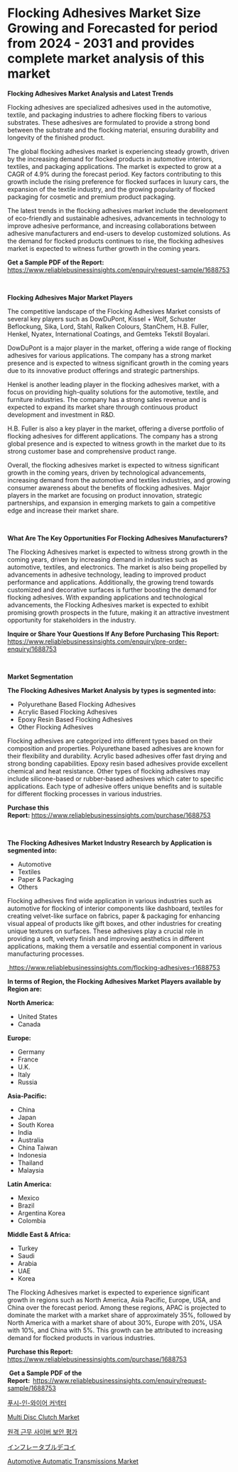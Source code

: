 <p><h1>Flocking Adhesives Market Size Growing and Forecasted for period from 2024 - 2031 and provides complete market analysis of this market</h1></p><p><strong>Flocking Adhesives Market Analysis and Latest Trends</strong></p>
<p><p>Flocking adhesives are specialized adhesives used in the automotive, textile, and packaging industries to adhere flocking fibers to various substrates. These adhesives are formulated to provide a strong bond between the substrate and the flocking material, ensuring durability and longevity of the finished product.</p><p>The global flocking adhesives market is experiencing steady growth, driven by the increasing demand for flocked products in automotive interiors, textiles, and packaging applications. The market is expected to grow at a CAGR of 4.9% during the forecast period. Key factors contributing to this growth include the rising preference for flocked surfaces in luxury cars, the expansion of the textile industry, and the growing popularity of flocked packaging for cosmetic and premium product packaging.</p><p>The latest trends in the flocking adhesives market include the development of eco-friendly and sustainable adhesives, advancements in technology to improve adhesive performance, and increasing collaborations between adhesive manufacturers and end-users to develop customized solutions. As the demand for flocked products continues to rise, the flocking adhesives market is expected to witness further growth in the coming years.</p></p>
<p><strong>Get a Sample PDF of the Report:&nbsp;</strong> <a href="https://www.reliablebusinessinsights.com/enquiry/request-sample/1688753">https://www.reliablebusinessinsights.com/enquiry/request-sample/1688753</a></p>
<p>&nbsp;</p>
<p><strong>Flocking Adhesives Major Market Players</strong></p>
<p><p>The competitive landscape of the Flocking Adhesives Market consists of several key players such as DowDuPont, Kissel + Wolf, Schuster Beflockung, Sika, Lord, Stahl, Ralken Colours, StanChem, H.B. Fuller, Henkel, Nyatex, International Coatings, and Gemteks Tekstil Boyalari. </p><p>DowDuPont is a major player in the market, offering a wide range of flocking adhesives for various applications. The company has a strong market presence and is expected to witness significant growth in the coming years due to its innovative product offerings and strategic partnerships.</p><p>Henkel is another leading player in the flocking adhesives market, with a focus on providing high-quality solutions for the automotive, textile, and furniture industries. The company has a strong sales revenue and is expected to expand its market share through continuous product development and investment in R&D.</p><p>H.B. Fuller is also a key player in the market, offering a diverse portfolio of flocking adhesives for different applications. The company has a strong global presence and is expected to witness growth in the market due to its strong customer base and comprehensive product range.</p><p>Overall, the flocking adhesives market is expected to witness significant growth in the coming years, driven by technological advancements, increasing demand from the automotive and textiles industries, and growing consumer awareness about the benefits of flocking adhesives. Major players in the market are focusing on product innovation, strategic partnerships, and expansion in emerging markets to gain a competitive edge and increase their market share.</p></p>
<p>&nbsp;</p>
<p><strong>What Are The Key Opportunities For Flocking Adhesives Manufacturers?</strong></p>
<p><p>The Flocking Adhesives market is expected to witness strong growth in the coming years, driven by increasing demand in industries such as automotive, textiles, and electronics. The market is also being propelled by advancements in adhesive technology, leading to improved product performance and applications. Additionally, the growing trend towards customized and decorative surfaces is further boosting the demand for flocking adhesives. With expanding applications and technological advancements, the Flocking Adhesives market is expected to exhibit promising growth prospects in the future, making it an attractive investment opportunity for stakeholders in the industry.</p></p>
<p><strong>Inquire or Share Your Questions If Any Before Purchasing This Report:</strong> <a href="https://www.reliablebusinessinsights.com/enquiry/pre-order-enquiry/1688753">https://www.reliablebusinessinsights.com/enquiry/pre-order-enquiry/1688753</a></p>
<p>&nbsp;</p>
<p><strong>Market Segmentation</strong></p>
<p><strong>The Flocking Adhesives Market Analysis by types is segmented into:</strong></p>
<p><ul><li>Polyurethane Based Flocking Adhesives</li><li>Acrylic Based Flocking Adhesives</li><li>Epoxy Resin Based Flocking Adhesives</li><li>Other Flocking Adhesives</li></ul></p>
<p><p>Flocking adhesives are categorized into different types based on their composition and properties. Polyurethane based adhesives are known for their flexibility and durability. Acrylic based adhesives offer fast drying and strong bonding capabilities. Epoxy resin based adhesives provide excellent chemical and heat resistance. Other types of flocking adhesives may include silicone-based or rubber-based adhesives which cater to specific applications. Each type of adhesive offers unique benefits and is suitable for different flocking processes in various industries.</p></p>
<p><strong>Purchase this Report:&nbsp;</strong><a href="https://www.reliablebusinessinsights.com/purchase/1688753">https://www.reliablebusinessinsights.com/purchase/1688753</a></p>
<p>&nbsp;</p>
<p><strong>The Flocking Adhesives Market Industry Research by Application is segmented into:</strong></p>
<p><ul><li>Automotive</li><li>Textiles</li><li>Paper & Packaging</li><li>Others</li></ul></p>
<p><p>Flocking adhesives find wide application in various industries such as automotive for flocking of interior components like dashboard, textiles for creating velvet-like surface on fabrics, paper & packaging for enhancing visual appeal of products like gift boxes, and other industries for creating unique textures on surfaces. These adhesives play a crucial role in providing a soft, velvety finish and improving aesthetics in different applications, making them a versatile and essential component in various manufacturing processes.</p></p>
<p><a href="https://www.reliablebusinessinsights.com/flocking-adhesives-r1688753">&nbsp;https://www.reliablebusinessinsights.com/flocking-adhesives-r1688753</a></p>
<p><strong>In terms of Region, the Flocking Adhesives Market Players available by Region are:</strong></p>
<p>
    <p> <strong> North America: </strong>
        <ul>
            <li>United States</li>
            <li>Canada</li>
        </ul>
        </p> 
    <p> <strong> Europe: </strong>
        <ul>
            <li>Germany</li>
            <li>France</li>
            <li>U.K.</li>
            <li>Italy</li>
            <li>Russia</li>
        </ul>
        </p> 
    <p> <strong> Asia-Pacific: </strong>
        <ul>
            <li>China</li>
            <li>Japan</li>
            <li>South Korea</li>
            <li>India</li>
            <li>Australia</li>
            <li>China Taiwan</li>
            <li>Indonesia</li>
            <li>Thailand</li>
            <li>Malaysia</li>
        </ul>
        </p> 
    <p> <strong> Latin America: </strong>
        <ul>
            <li>Mexico</li>
            <li>Brazil</li>
            <li>Argentina Korea</li>
            <li>Colombia</li>
        </ul>
        </p> 
    <p> <strong> Middle East & Africa: </strong>
        <ul>
            <li>Turkey</li>
            <li>Saudi</li>
            <li>Arabia</li>
            <li>UAE</li>
            <li>Korea</li>
        </ul>
    </p>
    </p>
<p><p>The Flocking Adhesives market is expected to experience significant growth in regions such as North America, Asia Pacific, Europe, USA, and China over the forecast period. Among these regions, APAC is projected to dominate the market with a market share of approximately 35%, followed by North America with a market share of about 30%, Europe with 20%, USA with 10%, and China with 5%. This growth can be attributed to increasing demand for flocked products in various industries.</p></p>
<p><strong>Purchase this Report: </strong><a href="https://www.reliablebusinessinsights.com/purchase/1688753">https://www.reliablebusinessinsights.com/purchase/1688753</a></p>
<p>&nbsp;<strong>Get a Sample PDF of the Report:&nbsp;&nbsp;</strong><a href="https://www.reliablebusinessinsights.com/enquiry/request-sample/1688753">https://www.reliablebusinessinsights.com/enquiry/request-sample/1688753</a></p>
<p><strong></strong></p>
<p><p><a href="https://medium.com/@witoldadamczyk1904/quot-%ED%91%B8%EC%8B%9C-%EC%9D%B8-%EC%99%80%EC%9D%B4%EC%96%B4-%EC%BB%A4%EB%84%A5%ED%84%B0-%EC%8B%9C%EC%9E%A5-%EC%A1%B0%EC%82%AC-%EB%B3%B4%EA%B3%A0%EC%84%9C%EC%97%90%EB%8A%94-2024%EB%85%84%EB%B6%80%ED%84%B0-2031%EB%85%84%EA%B9%8C%EC%A7%80-cagr%EB%A1%9C-%EC%98%88%EC%83%81%EB%90%9C-%EC%8B%9C%EC%9E%A5-%EA%B7%9C%EB%AA%A8-%EC%A0%90%EC%9C%A0%EC%9C%A8-%EB%B0%8F-%EC%84%B1%EC%9E%A5%EB%A5%A0%EC%97%90-%EB%8C%80%ED%95%9C-%EB%B6%84%EC%84%9D%EC%9D%B4-%ED%8F%AC%ED%95%A8%EB%90%98%EC%96%B4-%EC%9E%88%EC%8A%B5%EB%8B%88%EB%8B%A4-quot-98b9e34ac226">푸시-인-와이어 커넥터</a></p><p><a href="https://github.com/aafbctfl75/Market-Research-Report-List-1/blob/main/multi-disc-clutch-market.md">Multi Disc Clutch Market</a></p><p><a href="https://github.com/gambitz1998/Market-Research-Report-List-1/blob/main/6137438116695.md">원격 근무 사이버 보안 평가</a></p><p><a href="https://github.com/LeoraEber/Market-Research-Report-List-1/blob/main/2761273129240.md">インフレータブルデコイ</a></p><p><a href="https://github.com/denisremroore48/Market-Research-Report-List-1/blob/main/automotive-automatic-transmissions-market.md">Automotive Automatic Transmissions Market</a></p></p>